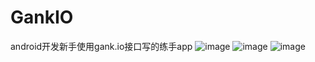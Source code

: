 # GankIO
android开发新手使用gank.io接口写的练手app
![image](https://github.com/DualShock4/GankIO/blob/master/gank2.png=300)
![image](https://github.com/DualShock4/GankIO/blob/master/gank3.png=300)
![image](https://github.com/DualShock4/GankIO/blob/master/gank1.png=300)
